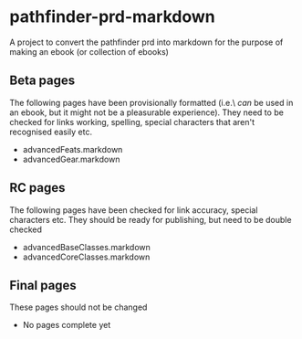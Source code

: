 pathfinder-prd-markdown
=======================

A project to convert the pathfinder prd into markdown for the purpose of making an ebook (or collection of ebooks)

Beta pages
----------

The following pages have been provisionally formatted (i.e.\ *can* be used in an ebook, but it might not be a pleasurable experience). They need to be checked for links working, spelling, special characters that aren't recognised easily etc.

* advancedFeats.markdown
* advancedGear.markdown


RC pages
--------
The following pages have been checked for link accuracy, special characters etc. They should be ready for publishing, but need to be double checked

* advancedBaseClasses.markdown
* advancedCoreClasses.markdown

Final pages
-----------
These pages should not be changed

* No pages complete yet
